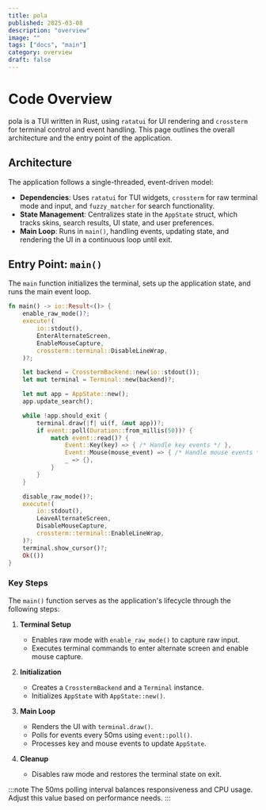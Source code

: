 ```yaml
---
title: pola
published: 2025-03-08
description: "overview"
image: ""
tags: ["docs", "main"]
category: overview
draft: false
---
```


# Code Overview

pola is a TUI written in Rust, using `ratatui` for UI rendering and `crossterm` for terminal control and event handling. This page outlines the overall architecture and the entry point of the application.

## Architecture

The application follows a single-threaded, event-driven model:

- **Dependencies**: Uses `ratatui` for TUI widgets, `crossterm` for raw terminal mode and input, and `fuzzy_matcher` for search functionality.
- **State Management**: Centralizes state in the `AppState` struct, which tracks skins, search results, UI state, and user preferences.
- **Main Loop**: Runs in `main()`, handling events, updating state, and rendering the UI in a continuous loop until exit.

## Entry Point: `main()`

The `main` function initializes the terminal, sets up the application state, and runs the main event loop.

```rust
fn main() -> io::Result<()> {
    enable_raw_mode()?;
    execute!(
        io::stdout(),
        EnterAlternateScreen,
        EnableMouseCapture,
        crossterm::terminal::DisableLineWrap,
    )?;

    let backend = CrosstermBackend::new(io::stdout());
    let mut terminal = Terminal::new(backend)?;

    let mut app = AppState::new();
    app.update_search();

    while !app.should_exit {
        terminal.draw(|f| ui(f, &mut app))?;
        if event::poll(Duration::from_millis(50))? {
            match event::read()? {
                Event::Key(key) => { /* Handle key events */ },
                Event::Mouse(mouse_event) => { /* Handle mouse events */ },
                _ => {},
            }
        }
    }

    disable_raw_mode()?;
    execute!(
        io::stdout(),
        LeaveAlternateScreen,
        DisableMouseCapture,
        crossterm::terminal::EnableLineWrap,
    )?;
    terminal.show_cursor()?;
    Ok(())
}
```

### Key Steps

The `main()` function serves as the application's lifecycle through the following steps:

1. **Terminal Setup**  
   - Enables raw mode with `enable_raw_mode()` to capture raw input.  
   - Executes terminal commands to enter alternate screen and enable mouse capture.

2. **Initialization**  
   - Creates a `CrosstermBackend` and a `Terminal` instance.  
   - Initializes `AppState` with `AppState::new()`.

3. **Main Loop**  
   - Renders the UI with `terminal.draw()`.  
   - Polls for events every 50ms using `event::poll()`.  
   - Processes key and mouse events to update `AppState`.

4. **Cleanup**  
   - Disables raw mode and restores the terminal state on exit.

:::note
The 50ms polling interval balances responsiveness and CPU usage. Adjust this value based on performance needs.
:::
